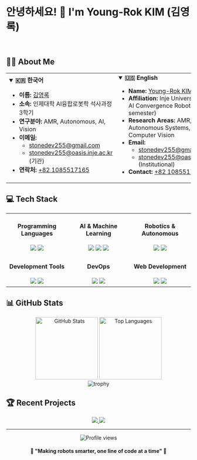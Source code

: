 # 안녕하세요! 👋 I'm Young-Rok KIM (김영록)

<br>

## 👨‍🎓 About Me

<table border="0">
  <tr>
    <td>
      <details open>
        <summary><b>🇰🇷 한국어</b></summary>
        <ul>
          <li><b>이름:</b> <a href="mailto:stonedev255@gmail.com">김영록</a></li>
          <li><b>소속:</b> 인제대학 AI융합로봇학 석사과정 3학기</li>
          <li><b>연구분야:</b> AMR, Autonomous, AI, Vision</li>
          <li><b>이메일:</b> 
            <ul>
              <li><a href="mailto:stonedev255@gmail.com">stonedev255@gmail.com</a></li>
              <li><a href="mailto:stonedev255@oasis.inje.ac.kr">stonedev255@oasis.inje.ac.kr</a> (기관)</li>
            </ul>
          </li>
          <li><b>연락처:</b> <a href="tel:+821085517165">+82 1085517165</a></li>
        </ul>
      </details>
    </td>
    <td>
      <details open>
        <summary><b>🇺🇸 English</b></summary>
        <ul>
          <li><b>Name:</b> <a href="mailto:stonedev255@gmail.com">Young-Rok KIM</a></li>
          <li><b>Affiliation:</b> Inje University, M.S. in AI Convergence Robotics (3rd semester)</li>
          <li><b>Research Areas:</b> AMR, Autonomous Systems, AI, Computer Vision</li>
          <li><b>Email:</b>
            <ul>
              <li><a href="mailto:stonedev255@gmail.com">stonedev255@gmail.com</a></li>
              <li><a href="mailto:stonedev255@oasis.inje.ac.kr">stonedev255@oasis.inje.ac.kr</a> (Institutional)</li>
            </ul>
          </li>
          <li><b>Contact:</b> <a href="tel:+821085517165">+82 1085517165</a></li>
        </ul>
      </details>
    </td>
  </tr>
</table>


## 💻 Tech Stack

<table>
  <tr>
    <td width="33%" align="center">
      <h4>Programming Languages</h4>
      <img src="https://img.shields.io/badge/Python-3776AB?style=for-the-badge&logo=Python&logoColor=white" />
      <img src="https://img.shields.io/badge/Java-C3002D?style=for-the-badge&logo=Java&logoColor=white" />
    </td>
    <td width="33%" align="center">
      <h4>AI & Machine Learning</h4>
      <img src="https://img.shields.io/badge/Pytorch-EE4C2C?style=for-the-badge&logo=pytorch&logoColor=white" />
      <img src="https://img.shields.io/badge/TensorFlow-FF6F00?style=for-the-badge&logo=tensorflow&logoColor=white" />
      <img src="https://img.shields.io/badge/OpenCV-5C3EE8?style=for-the-badge&logo=opencv&logoColor=white" />
    </td>
    <td width="33%" align="center">
      <h4>Robotics & Autonomous</h4>
      <img src="https://img.shields.io/badge/ROS-22314E?style=for-the-badge&logo=ros&logoColor=white" />
      <img src="https://img.shields.io/badge/CUDA-76B900?style=for-the-badge&logo=nvidia&logoColor=white" />
    </td>
  </tr>
  <tr>
    <td width="33%" align="center">
      <h4>Development Tools</h4>
      <img src="https://img.shields.io/badge/Jupyter-F37626?style=for-the-badge&logo=jupyter&logoColor=white" />
      <img src="https://img.shields.io/badge/Anaconda3-44A833?style=for-the-badge&logo=anaconda&logoColor=white" />
    </td>
    <td width="33%" align="center">
      <h4>DevOps</h4>
      <img src="https://img.shields.io/badge/Docker-2496ED?style=for-the-badge&logo=docker&logoColor=white" />
      <img src="https://img.shields.io/badge/Git-F05032?style=for-the-badge&logo=git&logoColor=white" />
    </td>
    <td width="33%" align="center">
      <h4>Web Development</h4>
      <img src="https://img.shields.io/badge/Flask-000000?style=for-the-badge&logo=flask&logoColor=white" />
      <img src="https://img.shields.io/badge/HTML5-E34F26?style=for-the-badge&logo=html5&logoColor=white" />
    </td>
  </tr>
</table>

## 📊 GitHub Stats
<div align="center">
  <img src="https://github-readme-stats.vercel.app/api?username=Stonedev255&include_all_commits=true&rank_icon=github&show_icons=true&theme=radical" alt="GitHub Stats" height="170" />
  <img src="https://github-readme-stats.vercel.app/api/top-langs/?username=Stonedev255&layout=compact&theme=radical" alt="Top Languages" height="170" />
</div>

<div align="center">
  <img src="https://github-profile-trophy.vercel.app/?username=Stonedev255&theme=radical&row=1&column=6" alt="trophy" />
</div>

## 🏆 Recent Projects
<!-- 여기에 최근 프로젝트를 추가할 수 있습니다 / You can add your recent projects here -->
<div align="center">
  <a href="https://github.com/Stonedev255/project1">
    <img src="https://github-readme-stats.vercel.app/api/pin/?username=Stonedev255&repo=project1&theme=radical" />
  </a>
  <a href="https://github.com/Stonedev255/project2">
    <img src="https://github-readme-stats.vercel.app/api/pin/?username=Stonedev255&repo=project2&theme=radical" />
  </a>
</div>

---

<div align="center">
  <img src="https://komarev.com/ghpvc/?username=Stonedev255&color=blueviolet&style=for-the-badge" alt="Profile views" />
  
  <h4>💫 "Making robots smarter, one line of code at a time" 💫</h4>
</div>
